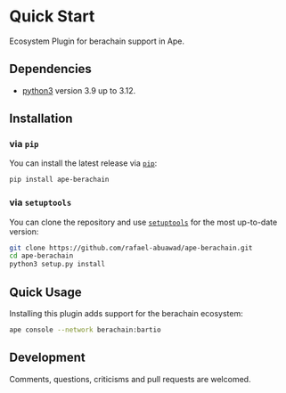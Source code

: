 # Quick Start

Ecosystem Plugin for berachain support in Ape.

## Dependencies

- [python3](https://www.python.org/downloads) version 3.9 up to 3.12.

## Installation
<!-- 
### via `ape`

You can install this plugin using `ape`:

```bash
ape plugins install berachain
```

or via config file:

```yaml
# ape-config.yaml
plugins:
  - name: berachain
``` -->

### via `pip`

You can install the latest release via [`pip`](https://pypi.org/project/pip/):

```bash
pip install ape-berachain
```

### via `setuptools`

You can clone the repository and use [`setuptools`](https://github.com/pypa/setuptools) for the most up-to-date version:

```bash
git clone https://github.com/rafael-abuawad/ape-berachain.git
cd ape-berachain
python3 setup.py install
```

## Quick Usage

Installing this plugin adds support for the berachain ecosystem:

```bash
ape console --network berachain:bartio
```

## Development

Comments, questions, criticisms and pull requests are welcomed.